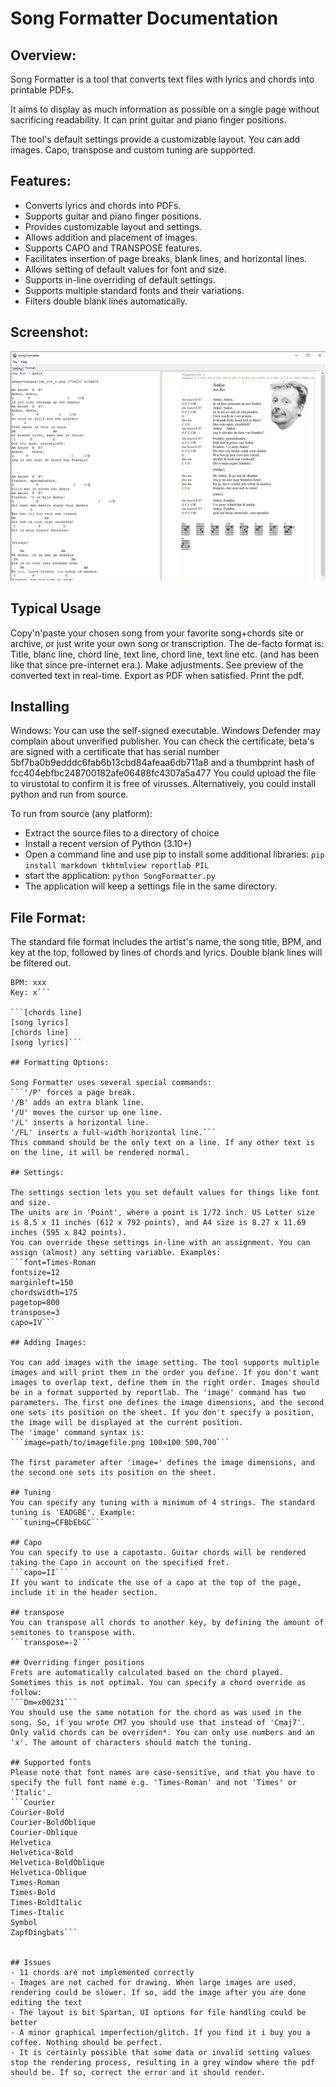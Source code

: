 

# Song Formatter Documentation

## Overview:

Song Formatter is a tool that converts text files with lyrics and chords into printable PDFs.

It aims to display as much information as possible on a single page without sacrificing readability. It can print guitar and piano finger positions.

The tool's default settings provide a customizable layout. You can add images. Capo, transpose and custom tuning are supported.


## Features:
* Converts lyrics and chords into PDFs.
* Supports guitar and piano finger positions.
* Provides customizable layout and settings.
* Allows addition and placement of images.
* Supports CAPO and TRANSPOSE features.
* Facilitates insertion of page breaks, blank lines, and horizontal lines.
* Allows setting of default values for font and size.
* Supports in-line overriding of default settings.
* Supports multiple standard fonts and their variations.
* Filters double blank lines automatically.

## Screenshot:
![Screenshot 2](screenshots/screenshot2.png)

## Typical Usage
Copy'n'paste your chosen song from your favorite song+chords site or archive, or just write your own song or transcription. The de-facto format is: Title, blanc line, chord line, text line, chord line, text line etc. (and has been like that since pre-internet era.). Make adjustments. See preview of the converted text in real-time. Export as PDF when satisfied. Print the pdf.

## Installing
Windows: You can use the self-signed executable. Windows Defender may complain about unverified publisher.
You can check the certificate, beta's are signed with a certificate that has serial number 5bf7ba0b9edddc6fab6b13cbd84afeaa6db711a8 and a thumbprint hash of fcc404ebfbc248700182afe06488fc4307a5a477
You could upload the file to virustotal to confirm it is free of virusses. Alternatively, you could install python and run from source.

To run from source (any platform):
* Extract the source files to a directory of choice
* Install a recent version of Python (3.10+)
* Open a command line and use pip to install some additional libraries:
```pip install markdown tkhtmlview reportlab PIL```
* start the application:
```python SongFormatter.py```
* The application will keep a settings file in the same directory.


## File Format:

The standard file format includes the artist's name, the song title, BPM, and key at the top, followed by lines of chords and lyrics. Double blank lines will be filtered out.
```Artist Name - Song Title
BPM: xxx
Key: x```
  
```[chords line]
[song lyrics]
[chords line]
[song lyrics]```

## Formatting Options:

Song Formatter uses several special commands: 
```'/P' forces a page break. 
'/B' adds an extra blank line. 
'/U' moves the cursor up one line. 
'/L' inserts a horizontal line. 
'/FL' inserts a full-width horizontal line.```
This command should be the only text on a line. If any other text is on the line, it will be rendered normal.

## Settings:

The settings section lets you set default values for things like font and size. 
The units are in 'Point', where a point is 1/72 inch. US Letter size is 8.5 x 11 inches (612 x 792 points), and A4 size is 8.27 x 11.69 inches (595 x 842 points).
You can override these settings in-line with an assignment. You can assign (almost) any setting variable. Examples:
```font=Times-Roman
fontsize=12 
marginleft=150
chordswidth=175
pagetop=800
transpose=3 
capo=IV```

## Adding Images:

You can add images with the image setting. The tool supports multiple images and will print them in the order you define. If you don't want images to overlap text, define them in the right order. Images should be in a format supported by reportlab. The 'image' command has two parameters. The first one defines the image dimensions, and the second one sets its position on the sheet. If you don't specify a position, the image will be displayed at the current position.
The 'image' command syntax is:
```image=path/to/imagefile.png 100x100 500,700```

The first parameter after 'image=' defines the image dimensions, and the second one sets its position on the sheet. 

## Tuning
You can specify any tuning with a minimum of 4 strings. The standard tuning is 'EADGBE'. Example:
```tuning=CFBbEbGC```

## Capo
You can specify to use a capotasto. Guitar chords will be rendered taking the Capo in account on the specified fret.
```capo=II```
If you want to indicate the use of a capo at the top of the page, include it in the header section.

## transpose
You can transpose all chords to another key, by defining the amount of semitones to transpose with.
```transpose=-2```

## Overriding finger positions
Frets are automatically calculated based on the chord played. Sometimes this is not optimal. You can specify a chord override as follow:
```Dm=x00231```
You should use the same notation for the chord as was used in the song. So, if you wrote CM7 you should use that instead of 'Cmaj7'. Only valid chords can be overriden*. You can only use numbers and an 'x'. The amount of characters should match the tuning.

## Supported fonts
Please note that font names are case-sensitive, and that you have to specify the full font name e.g. 'Times-Roman' and not 'Times' or 'Italic'.
```Courier
Courier-Bold
Courier-BoldOblique
Courier-Oblique
Helvetica
Helvetica-Bold
Helvetica-BoldOblique
Helvetica-Oblique
Times-Roman
Times-Bold
Times-BoldItalic
Times-Italic
Symbol
ZapfDingbats```


## Issues
- 11 chords are not implemented correctly
- Images are not cached for drawing. When large images are used, rendering could be slower. If so, add the image after you are done editing the text
- The layout is bit Spartan, UI options for file handling could be better
- A minor graphical imperfection/glitch. If you find it i buy you a coffee. Nothing should be perfect.
- It is certainly possible that some data or invalid setting values stop the rendering process, resulting in a grey window where the pdf should be. If so, correct the error and it should render.

